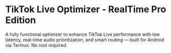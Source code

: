 # TikTok Live Optimizer - RealTime Pro Edition

A fully functional optimizer to enhance TikTok Live performance with low latency, real-time audio prioritization, and smart routing — built for Android via Termux. No root required.
